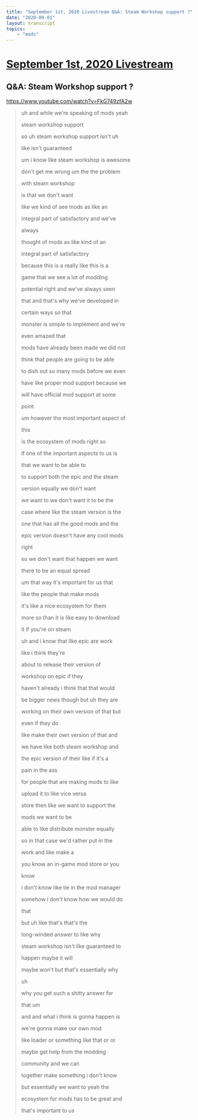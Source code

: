 ```yaml
---
title: "September 1st, 2020 Livestream Q&A: Steam Workshop support ?"
date: "2020-09-01"
layout: transcript
topics:
    - "mods"
---
```

# [September 1st, 2020 Livestream](../2020-09-01.md)
## Q&A: Steam Workshop support ?
https://www.youtube.com/watch?v=FkG749zfA2w
> uh and while we're speaking of mods yeah
> 
> steam workshop support
> 
> so uh steam workshop support isn't uh
> 
> like isn't guaranteed
> 
> um i know like steam workshop is awesome
> 
> don't get me wrong um the the problem
> 
> with steam workshop
> 
> is that we don't want
> 
> like we kind of see mods as like an
> 
> integral part of satisfactory and we've
> 
> always
> 
> thought of mods as like kind of an
> 
> integral part of satisfactory
> 
> because this is a really like this is a
> 
> game that we see a lot of modding
> 
> potential right and we've always seen
> 
> that and that's why we've developed in
> 
> certain ways so that
> 
> monster is simple to implement and we're
> 
> even amazed that
> 
> mods have already been made we did not
> 
> think that people are going to be able
> 
> to dish out so many mods before we even
> 
> have like proper mod support because we
> 
> will have official mod support at some
> 
> point
> 
> um however the most important aspect of
> 
> this
> 
> is the ecosystem of mods right so
> 
> if one of the important aspects to us is
> 
> that we want to be able to
> 
> to support both the epic and the steam
> 
> version equally we don't want
> 
> we want to we don't want it to be the
> 
> case where like the steam version is the
> 
> one that has all the good mods and the
> 
> epic version doesn't have any cool mods
> 
> right
> 
> so we don't want that happen we want
> 
> there to be an equal spread
> 
> um that way it's important for us that
> 
> like the people that make mods
> 
> it's like a nice ecosystem for them
> 
> more so than it is like easy to download
> 
> it if you're on steam
> 
> uh and i know that like epic are work
> 
> like i think they're
> 
> about to release their version of
> 
> workshop on epic if they
> 
> haven't already i think that that would
> 
> be bigger news though but uh they are
> 
> working on their own version of that but
> 
> even if they do
> 
> like make their own version of that and
> 
> we have like both steam workshop and
> 
> the epic version of their like if it's a
> 
> pain in the ass
> 
> for people that are making mods to like
> 
> upload it to like vice versa
> 
> store then like we want to support the
> 
> mods we want to be
> 
> able to like distribute monster equally
> 
> so in that case we'd rather put in the
> 
> work and like make a
> 
> you know an in-game mod store or you
> 
> know
> 
> i don't know like tie in the mod manager
> 
> somehow i don't know how we would do
> 
> that
> 
> but uh like that's that's the
> 
> long-winded answer to like why
> 
> steam workshop isn't like guaranteed to
> 
> happen maybe it will
> 
> maybe won't but that's essentially why
> 
> uh
> 
> why you get such a shitty answer for
> 
> that um
> 
> and and what i think is gonna happen is
> 
> we're gonna make our own mod
> 
> like loader or something like that or or
> 
> maybe get help from the modding
> 
> community and we can
> 
> together make something i don't know
> 
> but essentially we want to yeah the
> 
> ecosystem for mods has to be great and
> 
> that's important to us
> 
